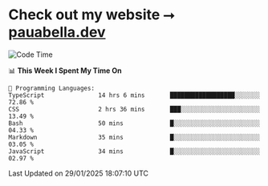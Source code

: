 # Check out my website ⭢ [pauabella.dev](https://pauabella.dev)

<!--START_SECTION:waka-->
![Code Time](http://img.shields.io/badge/Code%20Time-4%2C026%20hrs%2031%20mins-blue)

📊 **This Week I Spent My Time On** 

```text
💬 Programming Languages: 
TypeScript               14 hrs 6 mins       ██████████████████░░░░░░░   72.86 % 
CSS                      2 hrs 36 mins       ███░░░░░░░░░░░░░░░░░░░░░░   13.49 % 
Bash                     50 mins             █░░░░░░░░░░░░░░░░░░░░░░░░   04.33 % 
Markdown                 35 mins             █░░░░░░░░░░░░░░░░░░░░░░░░   03.05 % 
JavaScript               34 mins             █░░░░░░░░░░░░░░░░░░░░░░░░   02.97 % 
```


 Last Updated on 29/01/2025 18:07:10 UTC
<!--END_SECTION:waka-->
